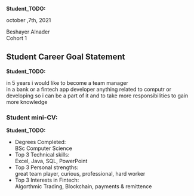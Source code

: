 __Student_TODO:__  

october ,7th, 2021 

 Beshayer Alnader  
Cohort 1


## Student Career Goal Statement 

   __Student_TODO:__ 
 
  in 5 years i would like to become a team manager  
  in a bank or a fintech app developer anything related to computr or developing so i can be a part of it 
  and to take more responsibilities to gain more knowledge

### Student mini-CV:

  __Student_TODO:__

  - Degrees Completed:    
         BSc Computer Science 
  - Top 3 Technical skills:    
         Excel, Java, SQL, PowerPoint 
  - Top 3 Personal strengths:   
        great team player, curious, professional, hard worker
  - Top 3 Interests in Fintech:    
        Algorthmic Trading, Blockchain, payments & remittence
